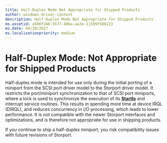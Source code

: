 ```yaml
---
title: Half-Duplex Mode Not Appropriate for Shipped Products
author: windows-driver-content
description: Half-Duplex Mode Not Appropriate for Shipped Products
ms.assetid: a586f340-5577-40ba-aa3e-11599f506223
ms.date: 04/20/2017
ms.localizationpriority: medium
---
```


# Half-Duplex Mode: Not Appropriate for Shipped Products


Half-duplex mode is intended for use only during the initial porting of a miniport from the SCSI port driver model to the Storport driver model. It restricts the port/miniport synchronization to that of SCSI port miniports, where a lock is used to synchronize the execution of its [**StartIo**](https://msdn.microsoft.com/library/windows/hardware/ff563858) and interrupt service routines. This results in spending more time at device IRQL (DIRQL), and reduces concurrency in I/O processing, which leads to lower performance. It is not compatible with the newer Storport interfaces and optimizations, and is therefore not appropriate for use in shipping products.

If you continue to ship a half-duplex miniport, you risk compatibility issues with future revisions of Storport.

 

 




